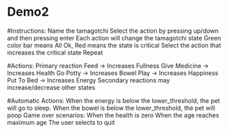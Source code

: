 # Demo2

#Instructions:
Name the tamagotchi
Select the action by pressing up/down and then pressing enter
Each action will change the tamagotchi state
Green color bar means All Ok, Red means the state is critical
Select the action that increases the critical state
Repeat

#Actions:
Primary reaction
Feed -> Increases Fullness
Give Medicine -> Increases Health
Go Potty -> Increases Bowel
Play -> Increases Happiness
Put To Bed -> Increases Energy
Secondary reactions may increase/decrease other states

#Automatic Actions:
When the energy is below the lower_threshold, the pet will go to sleep.
When the bowel is below the lower_threshold, the pet will poop
Game over scenarios:
When the health is zero
When the age reaches maximum age
The user selects to quit

